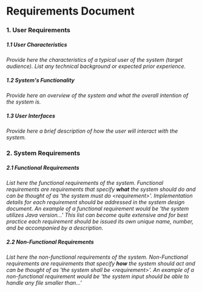 # Requirements Document

### 1. User Requirements

##### 1.1 User Characteristics

_Provide here the characteristics of a typical user of the system (target audience). List any technical background or expected prior experience._

##### 1.2 System's Functionality

_Provide here an overview of the system and what the overall intention of the system is._

##### 1.3 User Interfaces

_Provide here a brief description of how the user will interact with the system._

### 2. System Requirements

##### 2.1 Functional Requirements

_List here the functional requirements of the system. Functional requirements are requirements that specify **what** the system should do and can be thought of as 'the system must do <requirement\>'. Implementation details for each requirement should be addressed in the system design document. An example of a functional requirement would be 'the system utilizes Java version...' This list can become quite extensive and for best practice each requirement should be issued its own unique name, number, and be accompanied by a description._

##### 2.2 Non-Functional Requirements

_List here the non-functional requirements of the system. Non-Functional requirements are requirements that specify **how** the system should act and can be thought of as 'the system shall be <requirement\>'. An example of a non-functional requirement would be 'the system input should be able to handle any file smaller than...'_
